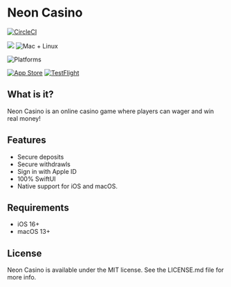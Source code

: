 Neon Casino
======
[![CircleCI](https://circleci.com/gh/KelCodesStuff/Neon-Casino.svg?style=shield&circle-token=4d334ff549a0ff07a72acbd9727bc70028b54c77)](https://app.circleci.com/pipelines/github/KelCodesStuff/Neon-Casino)

<img src="https://img.shields.io/badge/Swift-5.8-orange.svg"/>
<img src="https://img.shields.io/badge/Platforms-iOS-brightgreen.svg?style=flat" alt="Mac + Linux"/>

![Platforms](https://img.shields.io/badge/Platform%20Compatibility-iOS%2015+%20|%20macOS%2012+-red?logo=apple&?color=red)

[![App Store](https://img.shields.io/badge/App%20Store-blue)](https://apps.apple.com/us/app/prevent-password-manager/)
[![TestFlight](https://img.shields.io/badge/Join%20The%20TestFlight-blue)](https://testflight.apple.com/)

## What is it?

Neon Casino is an online casino game where players can wager and win real money! 

## Features

- Secure deposits
- Secure withdrawls
- Sign in with Apple ID
- 100% SwiftUI
- Native support for iOS and macOS.

## Requirements

- iOS 16+
- macOS 13+

## License

Neon Casino is available under the MIT license. See the LICENSE.md file for more info.
